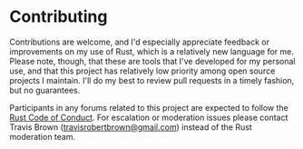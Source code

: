 # Contributing

Contributions are welcome, and I'd especially appreciate feedback or improvements on my use of Rust,
which is a relatively new language for me. Please note, though, that these are tools that I've
developed for my personal use, and that this project has relatively low priority among open source
projects I maintain. I'll do my best to review pull requests in a timely fashion, but no guarantees.

Participants in any forums related to this project are expected to follow the
[Rust Code of Conduct](https://www.rust-lang.org/policies/code-of-conduct). For
escalation or moderation issues please contact Travis Brown (travisrobertbrown@gmail.com)
instead of the Rust moderation team.